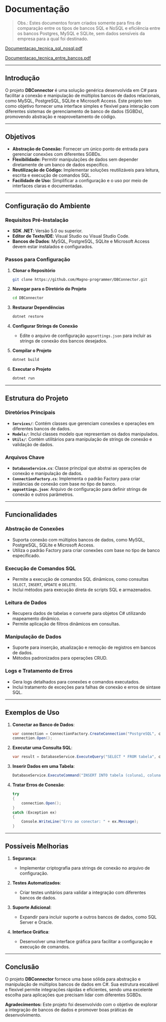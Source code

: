 # Documentação

> Obs.: Estes documentos foram criados somente para fins de comparação entre os tipos de bancos SQL e NoSQL e eficiência entre os bancos Postgres, MySQL e SQLite, sem dados sensíveis da empresa para a qual foi destinado.

[Documentacao_tecnica_sql_nosql.pdf](https://github.com/user-attachments/files/18319190/Documentacao_tecnica_sql_nosql.pdf)

[Documentacao_tecnica_entre_bancos.pdf](https://github.com/user-attachments/files/18319194/Documentacao_tecnica_entre_bancos.pdf)

---

## Introdução

O projeto **DBConnector** é uma solução genérica desenvolvida em C# para facilitar a conexão e manipulação de múltiplos bancos de dados relacionais, como MySQL, PostgreSQL, SQLite e Microsoft Access. Este projeto tem como objetivo fornecer uma interface simples e flexível para interação com diferentes sistemas de gerenciamento de banco de dados (SGBDs), promovendo abstração e reaproveitamento de código.

---

## Objetivos

- **Abstração de Conexão:** Fornecer um único ponto de entrada para gerenciar conexões com diferentes SGBDs.
- **Flexibilidade:** Permitir manipulações de dados sem depender diretamente de um banco de dados específico.
- **Reutilização de Código:** Implementar soluções reutilizáveis para leitura, escrita e execução de comandos SQL.
- **Facilidade de Uso:** Simplificar a configuração e o uso por meio de interfaces claras e documentadas.

---

## Configuração do Ambiente

### Requisitos Pré-Instalação
- **SDK .NET**: Versão 5.0 ou superior.
- **Editor de Texto/IDE**: Visual Studio ou Visual Studio Code.
- **Bancos de Dados**: MySQL, PostgreSQL, SQLite e Microsoft Access devem estar instalados e configurados.

### Passos para Configuração
1. **Clonar o Repositório**
   ```bash
   git clone https://github.com/Magno-programmer/DBConnector.git
   ```
2. **Navegar para o Diretório do Projeto**
   ```bash
   cd DBConnector
   ```
3. **Restaurar Dependências**
   ```bash
   dotnet restore
   ```
4. **Configurar Strings de Conexão**
   - Edite o arquivo de configuração `appsettings.json` para incluir as strings de conexão dos bancos desejados.

5. **Compilar o Projeto**
   ```bash
   dotnet build
   ```

6. **Executar o Projeto**
   ```bash
   dotnet run
   ```

---

## Estrutura do Projeto

### Diretórios Principais

- **`Services/`**: Contém classes que gerenciam conexões e operações em diferentes bancos de dados.
- **`Models/`**: Inclui classes modelo que representam os dados manipulados.
- **`Utils/`**: Contém utilitários para manipulação de strings de conexão e validação de dados.

### Arquivos Chave
- **`DatabaseService.cs`**: Classe principal que abstrai as operações de conexão e manipulação de dados.
- **`ConnectionFactory.cs`**: Implementa o padrão Factory para criar instâncias de conexão com base no tipo de banco.
- **`appsettings.json`**: Arquivo de configuração para definir strings de conexão e outros parâmetros.

---

## Funcionalidades

### Abstração de Conexões
- Suporta conexão com múltiplos bancos de dados, como MySQL, PostgreSQL, SQLite e Microsoft Access.
- Utiliza o padrão Factory para criar conexões com base no tipo de banco especificado.

### Execução de Comandos SQL
- Permite a execução de comandos SQL dinâmicos, como consultas `SELECT`, `INSERT`, `UPDATE` e `DELETE`.
- Inclui métodos para execução direta de scripts SQL e armazenados.

### Leitura de Dados
- Recupera dados de tabelas e converte para objetos C# utilizando mapeamento dinâmico.
- Permite aplicação de filtros dinâmicos em consultas.

### Manipulação de Dados
- Suporte para inserção, atualização e remoção de registros em bancos de dados.
- Métodos padronizados para operações CRUD.

### Logs e Tratamento de Erros
- Gera logs detalhados para conexões e comandos executados.
- Inclui tratamento de exceções para falhas de conexão e erros de sintaxe SQL.

---

## Exemplos de Uso

1. **Conectar ao Banco de Dados**:
   ```csharp
   var connection = ConnectionFactory.CreateConnection("PostgreSQL", connectionString);
   connection.Open();
   ```

2. **Executar uma Consulta SQL**:
   ```csharp
   var result = DatabaseService.ExecuteQuery("SELECT * FROM tabela", connection);
   ```

3. **Inserir Dados em uma Tabela**:
   ```csharp
   DatabaseService.ExecuteCommand("INSERT INTO tabela (coluna1, coluna2) VALUES (@valor1, @valor2)", parameters, connection);
   ```

4. **Tratar Erros de Conexão**:
   ```csharp
   try
   {
       connection.Open();
   }
   catch (Exception ex)
   {
       Console.WriteLine("Erro ao conectar: " + ex.Message);
   }
   ```

---

## Possíveis Melhorias

1. **Segurança**:
   - Implementar criptografia para strings de conexão no arquivo de configuração.

2. **Testes Automatizados**:
   - Criar testes unitários para validar a integração com diferentes bancos de dados.

3. **Suporte Adicional**:
   - Expandir para incluir suporte a outros bancos de dados, como SQL Server e Oracle.

4. **Interface Gráfica**:
   - Desenvolver uma interface gráfica para facilitar a configuração e execução de comandos.

---

## Conclusão

O projeto **DBConnector** fornece uma base sólida para abstração e manipulação de múltiplos bancos de dados em C#. Sua estrutura escalável e flexível permite integrações rápidas e eficientes, sendo uma excelente escolha para aplicações que precisam lidar com diferentes SGBDs.

**Agradecimentos:** Este projeto foi desenvolvido com o objetivo de explorar a integração de bancos de dados e promover boas práticas de desenvolvimento.

